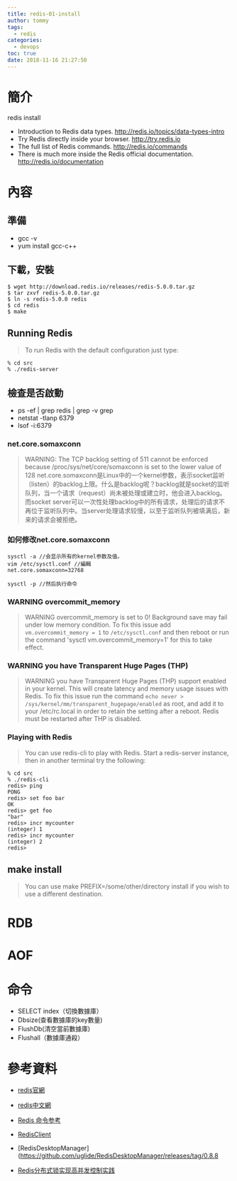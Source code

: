 ```yaml
---
title: redis-01-install
author: tommy
tags:
  - redis
categories:
  - devops
toc: true
date: 2018-11-16 21:27:50
---
```


# 簡介

redis install

- Introduction to Redis data types. http://redis.io/topics/data-types-intro
- Try Redis directly inside your browser. http://try.redis.io
- The full list of Redis commands. http://redis.io/commands
- There is much more inside the Redis official documentation. http://redis.io/documentation

<!--more-->
# 內容

## 準備
- gcc -v
- yum install gcc-c++



## 下載，安裝
```shell
$ wget http://download.redis.io/releases/redis-5.0.0.tar.gz
$ tar zxvf redis-5.0.0.tar.gz
$ ln -s redis-5.0.0 redis
$ cd redis
$ make
```


## Running Redis
> To run Redis with the default configuration just type:
```shell
% cd src
% ./redis-server
```


## 檢查是否啟動
- ps -ef | grep redis | grep -v grep
- netstat -tlanp 6379
- lsof -i:6379


### net.core.somaxconn
> WARNING: The TCP backlog setting of 511 cannot be enforced because /proc/sys/net/core/somaxconn is set to the lower value of 128
> net.core.somaxconn是Linux中的一个kernel参数，表示socket监听（listen）的backlog上限。什么是backlog呢？backlog就是socket的监听队列，当一个请求（request）尚未被处理或建立时，他会进入backlog。而socket server可以一次性处理backlog中的所有请求，处理后的请求不再位于监听队列中。当server处理请求较慢，以至于监听队列被填满后，新来的请求会被拒绝。


### 如何修改net.core.somaxconn
```shell
sysctl -a //会显示所有的kernel参数及值。 
vim /etc/sysctl.conf //編輯
net.core.somaxconn=32768 

sysctl -p //然后执行命令
```

### WARNING overcommit_memory
> WARNING overcommit_memory is set to 0! Background save may fail under low memory condition. To fix this issue add `vm.overcommit_memory = 1` to `/etc/sysctl.conf` and then reboot or run the command 'sysctl vm.overcommit_memory=1' for this to take effect.

### WARNING you have Transparent Huge Pages (THP)
> WARNING you have Transparent Huge Pages (THP) support enabled in your kernel. This will create latency and memory usage issues with Redis. To fix this issue run the command `echo never > /sys/kernel/mm/transparent_hugepage/enabled` as root, and add it to your /etc/rc.local in order to retain the setting after a reboot. Redis must be restarted after THP is disabled.

###  Playing with Redis

> You can use redis-cli to play with Redis. Start a redis-server instance, then in another terminal try the following:

```shell
% cd src
% ./redis-cli
redis> ping
PONG
redis> set foo bar
OK
redis> get foo
"bar"
redis> incr mycounter
(integer) 1
redis> incr mycounter
(integer) 2
redis>
```


## make install
> You can use make PREFIX=/some/other/directory install if you wish to use a different destination.


# RDB


# AOF




# 命令
- SELECT index（切換數據庫）
- Dbsize(查看數據庫的key數量)
- FlushDb(清空當前數據庫)
- Flushall（數據庫通殺）

# 參考資料
- [redis官網](https://redis.io/)
- [redis中文網](http://www.redis.cn/)
- [Redis 命令参考](http://redisdoc.com/)
- [RedisClient](https://github.com/caoxinyu/RedisClient)
- [RedisDesktopManager](https://github.com/uglide/RedisDesktopManager/releases/tag/0.8.8


- [Redis分布式锁实现高并发控制实践](http://usherblog.site/2018/08/05/Redis%E5%88%86%E5%B8%83%E5%BC%8F%E9%94%81%E5%AE%9E%E7%8E%B0%E9%AB%98%E5%B9%B6%E5%8F%91%E6%8E%A7%E5%88%B6%E5%AE%9E%E8%B7%B5/`)







